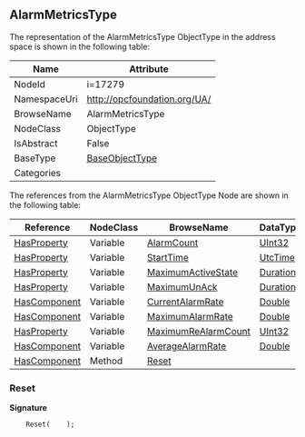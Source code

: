 <!-- objecttype -->
## AlarmMetricsType
  
<!-- end of text -->
The representation of the AlarmMetricsType ObjectType in the address space is shown in the following table:  

|Name|Attribute|
|---|---|
|NodeId|i=17279|
|NamespaceUri|http://opcfoundation.org/UA/|
|BrowseName|AlarmMetricsType|
|NodeClass|ObjectType|
|IsAbstract|False|
|BaseType|[BaseObjectType](../../ObjectTypes/BaseObjectType/readme.md)|
|Categories||

The references from the AlarmMetricsType ObjectType Node are shown in the following table:  

|Reference|NodeClass|BrowseName|DataType|TypeDefinition|ModellingRule|
|---|---|---|---|---|---|
|[HasProperty](../../ReferenceTypes/HasProperty/readme.md)|Variable|[AlarmCount](#AlarmCount)|[UInt32](../../DataTypes/UInt32/readme.md)|[PropertyType](../../VariableTypes/PropertyType/readme.md)|[Mandatory](../../Objects/Mandatory/readme.md)|
|[HasProperty](../../ReferenceTypes/HasProperty/readme.md)|Variable|[StartTime](#StartTime)|[UtcTime](../../DataTypes/UtcTime/readme.md)|[PropertyType](../../VariableTypes/PropertyType/readme.md)|[Mandatory](../../Objects/Mandatory/readme.md)|
|[HasProperty](../../ReferenceTypes/HasProperty/readme.md)|Variable|[MaximumActiveState](#MaximumActiveState)|[Duration](../../DataTypes/Duration/readme.md)|[PropertyType](../../VariableTypes/PropertyType/readme.md)|[Mandatory](../../Objects/Mandatory/readme.md)|
|[HasProperty](../../ReferenceTypes/HasProperty/readme.md)|Variable|[MaximumUnAck](#MaximumUnAck)|[Duration](../../DataTypes/Duration/readme.md)|[PropertyType](../../VariableTypes/PropertyType/readme.md)|[Mandatory](../../Objects/Mandatory/readme.md)|
|[HasComponent](../../ReferenceTypes/HasComponent/readme.md)|Variable|[CurrentAlarmRate](#CurrentAlarmRate)|[Double](../../DataTypes/Double/readme.md)|[AlarmRateVariableType](../../VariableTypes/AlarmRateVariableType/readme.md)|[Mandatory](../../Objects/Mandatory/readme.md)|
|[HasComponent](../../ReferenceTypes/HasComponent/readme.md)|Variable|[MaximumAlarmRate](#MaximumAlarmRate)|[Double](../../DataTypes/Double/readme.md)|[AlarmRateVariableType](../../VariableTypes/AlarmRateVariableType/readme.md)|[Mandatory](../../Objects/Mandatory/readme.md)|
|[HasProperty](../../ReferenceTypes/HasProperty/readme.md)|Variable|[MaximumReAlarmCount](#MaximumReAlarmCount)|[UInt32](../../DataTypes/UInt32/readme.md)|[PropertyType](../../VariableTypes/PropertyType/readme.md)|[Mandatory](../../Objects/Mandatory/readme.md)|
|[HasComponent](../../ReferenceTypes/HasComponent/readme.md)|Variable|[AverageAlarmRate](#AverageAlarmRate)|[Double](../../DataTypes/Double/readme.md)|[AlarmRateVariableType](../../VariableTypes/AlarmRateVariableType/readme.md)|[Mandatory](../../Objects/Mandatory/readme.md)|
|[HasComponent](../../ReferenceTypes/HasComponent/readme.md)|Method|[Reset](#Reset)|||[Mandatory](../../Objects/Mandatory/readme.md)|

### <a name="Reset"></a>Reset
  
**Signature**
```
    Reset(    );
```

